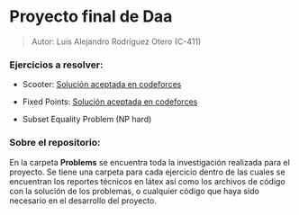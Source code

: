 # Proyecto final de Daa

> Autor: Luis Alejandro Rodríguez Otero (C-411)

### Ejercicios a resolver:

- Scooter: [Solución aceptada en codeforces](https://codeforces.com/contest/1949/submission/281794207)

- Fixed Points: [Solución aceptada en codeforces](https://codeforces.com/contest/1551/submission/281915711)

- Subset Equality Problem (NP hard)

### Sobre el repositorio:

En la carpeta **Problems** se encuentra toda la investigación realizada para el proyecto. Se tiene una carpeta para cada ejercicio dentro de las cuales se encuentran los reportes técnicos en látex así como los archivos de código con la solución de los problemas, o cualquier código que haya sido necesario en el desarrollo del proyecto.